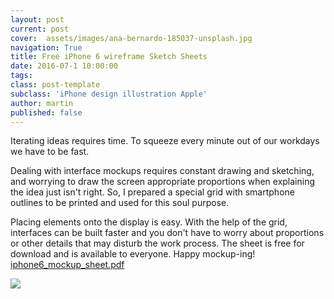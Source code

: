 ```yaml
---
layout: post
current: post
cover:  assets/images/ana-bernardo-185037-unsplash.jpg
navigation: True
title: Free iPhone 6 wireframe Sketch Sheets
date: 2016-07-1 10:00:00
tags:
class: post-template
subclass: 'iPhone design illustration Apple'
author: martin
published: false
---
```


Iterating ideas requires time. To squeeze every minute out of our workdays we have to be fast.


Dealing with interface mockups requires constant drawing and sketching, and worrying to draw the screen appropriate proportions when explaining the idea  just isn't right. So, I prepared a special grid with smartphone outlines to be printed and used for this soul purpose.

Placing elements onto the display is easy. With the help of the grid, interfaces can be built faster  and you don't have to worry about proportions or other details that may disturb the work process. The sheet is free for download and is available to everyone. Happy mockup-ing!
[iphone6_mockup_sheet.pdf](https://dl.dropboxusercontent.com/s/ywhhvegaey0php9/iphone6_mockup_sheet.pdf)

![](https://dl.dropboxusercontent.com/s/vtnupv3nxf6na1q/sctShotInsta.png)

